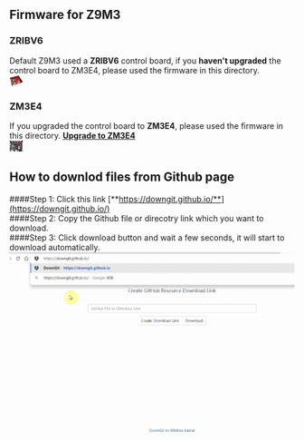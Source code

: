 ## Firmware for Z9M3 
### ZRIBV6 
Default Z9M3 used a **ZRIBV6** control board, if you **haven't upgraded** the control board to ZM3E4, please used the firmware in this directory.  
![ZRIBV6](../ZRIBV6.jpg)    

### ZM3E4
If you upgraded the control board to **ZM3E4**, please used the firmware in this directory.  [**Upgrade to ZM3E4**](https://www.aliexpress.com/item/1005001300737027.html)   
![ZM3E4](../ZM3E4.jpg)  

## How to downlod files from Github page
####Step 1: Click this link [**https://downgit.github.io/**](https://downgit.github.io/)   
####Step 2: Copy the Github file or direcotry link which you want to download.  
####Step 3: Click download button and wait a few seconds, it will start to download automatically.  
![](https://github.com/ZONESTAR3D/Document-and-User-Guide/blob/master/download.gif)   
 




